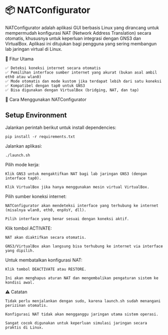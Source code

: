 # 📦 NATConfigurator
NATConfigurator adalah aplikasi GUI berbasis Linux yang dirancang untuk mempermudah konfigurasi NAT (Network Address Translation) secara otomatis, khususnya untuk keperluan integrasi dengan GNS3 dan VirtualBox. Aplikasi ini ditujukan bagi pengguna yang sering membangun lab jaringan virtual di Linux.

🚀 Fitur Utama

    ✅ Deteksi koneksi internet secara otomatis
    ✅ Pemilihan interface sumber internet yang akurat (bukan asal ambil eth0 atau wlan0)
    ✅ Mode otomatis dan mode kustom jika terdapat lebih dari satu koneksi
    ✅ Kompatibel dengan tap0 untuk GNS3
    ✅ Bisa digunakan dengan VirtualBox (bridging, NAT, dan tap)
🧭 Cara Menggunakan NATConfigurator
## Setup Environment
Jalankan perintah berikut untuk install dependencies:

    pip install -r requirements.txt

Jalankan aplikasi:

    ./launch.sh

Pilih mode kerja:

    Klik GNS3 untuk mengaktifkan NAT bagi lab jaringan GNS3 (dengan interface tap0).

    Klik VirtualBox jika hanya menggunakan mesin virtual VirtualBox.

Pilih sumber koneksi internet:

    NATConfigurator akan mendeteksi interface yang terhubung ke internet (misalnya wlan0, eth0, enpXsY, dll).

    Pilih interface yang benar sesuai dengan koneksi aktif.

Klik tombol ACTIVATE:

    NAT akan diaktifkan secara otomatis.

    GNS3/VirtualBox akan langsung bisa terhubung ke internet via interface yang dipilih.

Untuk membatalkan konfigurasi NAT:

    Klik tombol DEACTIVATE atau RESTORE.

    Ini akan menghapus aturan NAT dan mengembalikan pengaturan sistem ke kondisi awal.

⚠️ Catatan

    Tidak perlu menjalankan dengan sudo, karena launch.sh sudah menangani perizinan otomatis.

    Konfigurasi NAT tidak akan mengganggu jaringan utama sistem operasi.

    Sangat cocok digunakan untuk keperluan simulasi jaringan secara praktis di Linux.
